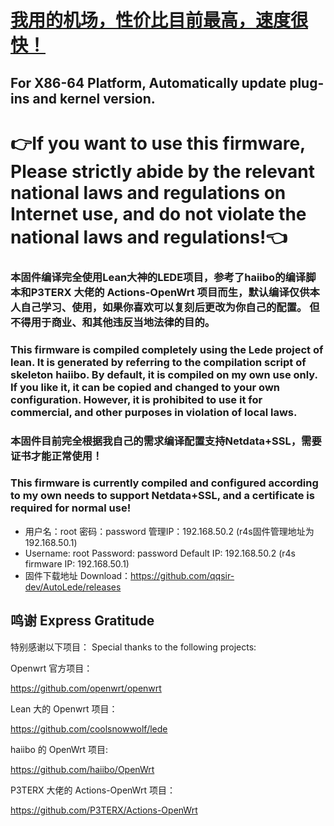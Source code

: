 # <a href="https://nexuscloud.ch/aff.php?aff=5">我用的机场，性价比目前最高，速度很快！</a>
## For X86-64 Platform, Automatically update plug-ins and kernel version.
# 👉If you want to use this firmware, Please strictly abide by the relevant national laws and regulations on Internet use, and do not violate the national laws and regulations!👈

### 本固件编译完全使用Lean大神的LEDE项目，参考了haiibo的编译脚本和P3TERX 大佬的 Actions-OpenWrt 项目而生，默认编译仅供本人自己学习、使用，如果你喜欢可以复刻后更改为你自己的配置。  但不得用于商业、和其他违反当地法律的目的。
### This firmware is compiled completely using the Lede project of lean. It is generated by referring to the compilation script of skeleton haiibo. By default, it is compiled on my own use only. If you like it, it can be copied and changed to your own configuration. However, it is prohibited to use it for commercial, and other purposes in violation of local laws.
### 本固件目前完全根据我自己的需求编译配置支持Netdata+SSL，需要证书才能正常使用！
### This firmware is currently compiled and configured according to my own needs to support Netdata+SSL, and a certificate is required for normal use!
- 用户名：root 密码：password  管理IP：192.168.50.2 (r4s固件管理地址为192.168.50.1)
- Username: root Password: password Default IP: 192.168.50.2 (r4s firmware IP: 192.168.50.1)
- 固件下载地址 Download：https://github.com/qqsir-dev/AutoLede/releases

## 鸣谢 Express Gratitude

特别感谢以下项目：
Special thanks to the following projects:

Openwrt 官方项目：

<https://github.com/openwrt/openwrt>

Lean 大的 Openwrt 项目：

<https://github.com/coolsnowwolf/lede>

haiibo 的 OpenWrt 项目:

<https://github.com/haiibo/OpenWrt>

P3TERX 大佬的 Actions-OpenWrt 项目：

<https://github.com/P3TERX/Actions-OpenWrt>
